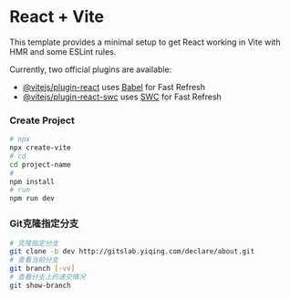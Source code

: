 # React + Vite

This template provides a minimal setup to get React working in Vite with HMR and some ESLint rules.

Currently, two official plugins are available:

- [@vitejs/plugin-react](https://github.com/vitejs/vite-plugin-react/blob/main/packages/plugin-react/README.md) uses [Babel](https://babeljs.io/) for Fast Refresh
- [@vitejs/plugin-react-swc](https://github.com/vitejs/vite-plugin-react-swc) uses [SWC](https://swc.rs/) for Fast Refresh


### Create Project
```bash
# npx
npx create-vite
# cd
cd project-name
# 
npm install
# run
npm run dev
```


### Git克隆指定分支
```bash
# 克隆指定分支
git clone -b dev http://gitslab.yiqing.com/declare/about.git
# 查看当前分支
git branch [-vv]
# 查看分支上的递交情况
git show-branch
```

